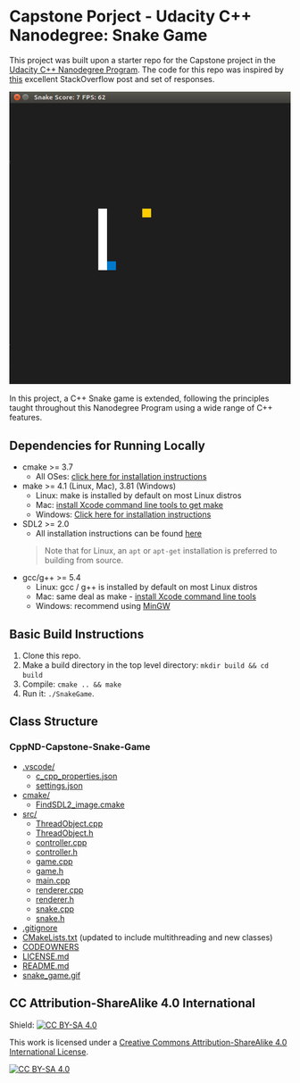# Capstone Porject - Udacity C++ Nanodegree: Snake Game

This project was built upon a starter repo for the Capstone project in the [Udacity C++ Nanodegree Program](https://www.udacity.com/course/c-plus-plus-nanodegree--nd213). The code for this repo was inspired by [this](https://codereview.stackexchange.com/questions/212296/snake-game-in-c-with-sdl) excellent StackOverflow post and set of responses.

<img src="snake_game.gif"/>

In this project, a C++ Snake game is extended, following the principles taught throughout this Nanodegree Program using a wide range of C++ features.

## Dependencies for Running Locally
* cmake >= 3.7
  * All OSes: [click here for installation instructions](https://cmake.org/install/)
* make >= 4.1 (Linux, Mac), 3.81 (Windows)
  * Linux: make is installed by default on most Linux distros
  * Mac: [install Xcode command line tools to get make](https://developer.apple.com/xcode/features/)
  * Windows: [Click here for installation instructions](http://gnuwin32.sourceforge.net/packages/make.htm)
* SDL2 >= 2.0
  * All installation instructions can be found [here](https://wiki.libsdl.org/Installation)
  >Note that for Linux, an `apt` or `apt-get` installation is preferred to building from source. 
* gcc/g++ >= 5.4
  * Linux: gcc / g++ is installed by default on most Linux distros
  * Mac: same deal as make - [install Xcode command line tools](https://developer.apple.com/xcode/features/)
  * Windows: recommend using [MinGW](http://www.mingw.org/)

## Basic Build Instructions

1. Clone this repo.
2. Make a build directory in the top level directory: `mkdir build && cd build`
3. Compile: `cmake .. && make`
4. Run it: `./SnakeGame`.

## Class Structure 


### CppND-Capstone-Snake-Game

* [.vscode/](./CppND-Capstone-Snake-Game/.vscode)
  * [c_cpp_properties.json](./CppND-Capstone-Snake-Game/.vscode/c_cpp_properties.json)
  * [settings.json](./CppND-Capstone-Snake-Game/.vscode/settings.json)
* [cmake/](./CppND-Capstone-Snake-Game/cmake) 
  * [FindSDL2_image.cmake](./CppND-Capstone-Snake-Game/cmake/FindSDL2_image.cmake)
* [src/](./CppND-Capstone-Snake-Game/src)
  * [ThreadObject.cpp](./src/ThreadObject.cpp)
  * [ThreadObject.h](./src/ThreadObject.h)
  * [controller.cpp](./CppND-Capstone-Snake-Game/src/controller.cpp)
  * [controller.h](./CppND-Capstone-Snake-Game/src/controller.h)
  * [game.cpp](./CppND-Capstone-Snake-Game/src/game.cpp)
  * [game.h](./CppND-Capstone-Snake-Game/src/game.h)
  * [main.cpp](./CppND-Capstone-Snake-Game/src/main.cpp)
  * [renderer.cpp](./CppND-Capstone-Snake-Game/src/renderer.cpp)
  * [renderer.h](./CppND-Capstone-Snake-Game/src/renderer.h)
  * [snake.cpp](./CppND-Capstone-Snake-Game/src/snake.cpp)
  * [snake.h](./CppND-Capstone-Snake-Game/src/snake.h)
* [.gitignore](./CppND-Capstone-Snake-Game/.gitignore)
* [CMakeLists.txt](./CppND-Capstone-Snake-Game/CMakeLists.txt) (updated to include multithreading and new classes)
* [CODEOWNERS](./CppND-Capstone-Snake-Game/CODEOWNERS)
* [LICENSE.md](./CppND-Capstone-Snake-Game/LICENSE.md)
* [README.md](./CppND-Capstone-Snake-Game/README.md)
* [snake_game.gif](./CppND-Capstone-Snake-Game/snake_game.gif)



## CC Attribution-ShareAlike 4.0 International


Shield: [![CC BY-SA 4.0][cc-by-sa-shield]][cc-by-sa]

This work is licensed under a
[Creative Commons Attribution-ShareAlike 4.0 International License][cc-by-sa].

[![CC BY-SA 4.0][cc-by-sa-image]][cc-by-sa]

[cc-by-sa]: http://creativecommons.org/licenses/by-sa/4.0/
[cc-by-sa-image]: https://licensebuttons.net/l/by-sa/4.0/88x31.png
[cc-by-sa-shield]: https://img.shields.io/badge/License-CC%20BY--SA%204.0-lightgrey.svg
